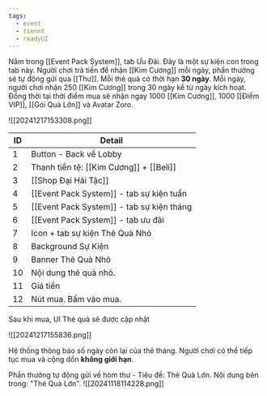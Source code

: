 ```yaml
---
tags:
  - event
  - tiennt
  - readyUI
---
```

Nằm trong [[Event Pack System]], tab Ưu Đãi. Đây là một sự kiện con trong tab này.
Người chơi trả tiền để nhận [[Kim Cương]] mỗi ngày, phần thưởng sẽ tự động gửi qua [[Thư]].
Mỗi thẻ quà có thời hạn **30 ngày**. Mỗi ngày, người chơi nhận 250 [[Kim Cương]] trong 30 ngày kể từ ngày kích hoạt.
Đồng thời tại thời điểm mua sẽ nhận ngay 1000 [[Kim Cương]], 1000 [[Điểm VIP]], [[Gói Quà Lớn]] và Avatar Zoro.

![[20241217153308.png]]

| ID  | Detail                                                                        |
| --- | ----------------------------------------------------------------------------- |
| 1   | Button - Back về Lobby                                                        |
| 2   | Thanh tiền tệ: [[Kim Cương]] + [[Beli]]                                       |
| 3   | [[Shop Đại Hải Tặc]]                                                          |
| 4   | [[Event Pack System]] - tab sự kiện tuần                                      |
| 5   | [[Event Pack System]] - tab sự kiện tháng                                     |
| 6   | [[Event Pack System]] - tab ưu đãi                                            |
| 7   | Icon + tab sự kiện Thẻ Quà Nhỏ                                                |
| 8   | Background Sự Kiện                                                            |
| 9   | Banner Thẻ Quà Nhỏ                                                            |
| 10  | Nội dung thẻ quà nhỏ.                                                         |
| 11  | Giá tiền                                                                      |
| 12  | Nút mua. Bấm vào mua.                                                         |

Sau khi mua, UI Thẻ quà sẽ được cập nhật

![[20241217155836.png]]

Hệ thống thông báo số ngày còn lại của thẻ tháng. 
Người chơi có thể tiếp tục mua và cộng dồn **không giới hạn**.

Phần thưởng tự động gửi về hòm thư - Tiêu đề: Thẻ Quà Lớn. Nội dung bên trong: "Thẻ Quà Lớn".
![[20241118114228.png]]



